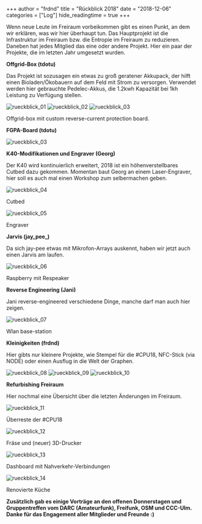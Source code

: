 +++
author = "frdnd"
title = "Rückblick 2018"
date = "2018-12-06"
categories = ["Log"]
hide_readingtime = true
+++

Wenn neue Leute im Freiraum vorbeikommen gibt es einen Punkt, an dem wir erklären, was wir hier überhaupt tun. Das Hauptprojekt ist die Infrastruktur im Freiraum bzw. die Entropie im Freiraum zu reduzieren. Daneben hat jedes Mitglied das eine oder andere Projekt. Hier ein paar der Projekte, die im letzten Jahr umgesetzt wurden.



**Offgrid-Box (tdotu)**

Das Projekt ist sozusagen ein etwas zu groß geratener Akkupack, der hilft einen Bioladen/Ökobauern auf dem Feld mit Strom zu versorgen. Verwendet werden hier gebrauchte Pedelec-Akkus, die 1.2kwh Kapazität bei 1kh Leistung zu Verfügung stellen. 


![rueckblick_01](/uploads/2018/12/rueckblick_01.jpg)
![rueckblick_02](/uploads/2018/12/rueckblick_02.jpg)
![rueckblick_03](/uploads/2018/12/rueckblick_15.png)

Offgrid-box mit custom reverse-current protection board.


**FGPA-Board (tdotu)**

![rueckblick_03](/uploads/2018/12/rueckblick_03.png)

**K40-Modifikationen und Engraver (Georg)**

Der K40 wird kontinuierlich erweitert, 2018 ist ein höhenverstellbares Cutbed dazu gekommen. Momentan baut Georg an einem Laser-Engraver, hier soll es auch mal einen Workshop zum selbermachen geben.

![rueckblick_04](/uploads/2018/12/rueckblick_04.jpg)

Cutbed

![rueckblick_05](/uploads/2018/12/rueckblick_05.jpg)

Engraver

**Jarvis (jay_pee_)**

Da sich jay-pee etwas mit Mikrofon-Arrays auskennt, haben wir jetzt auch einen Jarvis am laufen.

![rueckblick_06](/uploads/2018/12/rueckblick_06.jpg)

Raspberry mit Respeaker


**Reverse Engineering (Jani)**

Jani reverse-engineered verschiedene Dinge, manche darf man auch hier zeigen.

![rueckblick_07](/uploads/2018/12/rueckblick_07.jpg)

Wlan base-station


**Kleinigkeiten (frdnd)**

Hier gibts nur kleinere Projekte, wie Stempel für die #CPU18, NFC-Stick (via NODE) oder einen Ausflug in die Welt der Graphen.

![rueckblick_08](/uploads/2018/12/rueckblick_08.jpg)
![rueckblick_09](/uploads/2018/12/rueckblick_09.jpg)
![rueckblick_10](/uploads/2018/12/rueckblick_10.png)



**Refurbishing Freiraum**

Hier nochmal eine Übersicht über die letzten Änderungen im Freiraum.

![rueckblick_11](/uploads/2018/12/rueckblick_11.jpg)

Überreste der #CPU18

![rueckblick_12](/uploads/2018/12/rueckblick_12.jpg)

Fräse und (neuer) 3D-Drucker

![rueckblick_13](/uploads/2018/12/rueckblick_13.jpg)

Dashboard mit Nahverkehr-Verbindungen

![rueckblick_14](/uploads/2018/12/rueckblick_14.jpg)

Renovierte Küche



**Zusätzlich gab es einige Vorträge an den offenen Donnerstagen und Gruppentreffen vom DARC (Amateurfunk), Freifunk, OSM und CCC-Ulm. Danke für das Engagement aller Mitglieder und Freunde :)**